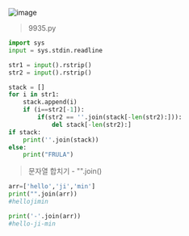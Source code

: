 ![image](https://user-images.githubusercontent.com/50178026/112346107-fbe0ca80-8d08-11eb-8066-704a5aaeb62a.png)  

> 9935.py
```python
import sys
input = sys.stdin.readline

str1 = input().rstrip()
str2 = input().rstrip()

stack = []
for i in str1:
    stack.append(i)
    if (i==str2[-1]):
        if(str2 == ''.join(stack[-len(str2):])):
            del stack[-len(str2):]
if stack:
    print(''.join(stack))
else:
    print("FRULA")
```

> 문자열 합치기 - "".join()
```python
arr=['hello','ji','min']
print("".join(arr))
#hellojimin

print('-'.join(arr))
#hello-ji-min
```
